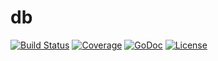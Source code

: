 # db

[![Build Status](https://travis-ci.org/zhgo/db.svg)](https://travis-ci.org/zhgo/db)
[![Coverage](http://gocover.io/_badge/github.com/zhgo/db)](http://gocover.io/github.com/zhgo/db)
[![GoDoc](https://godoc.org/github.com/zhgo/db?status.png)](http://godoc.org/github.com/zhgo/db)
[![License](https://img.shields.io/badge/license-BSD-ff69b4.svg?style=flat)](https://github.com/zhgo/db/blob/master/LICENSE)
